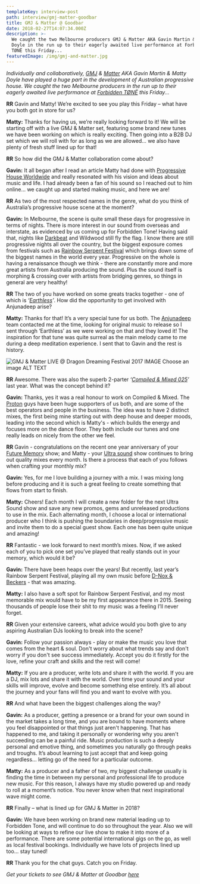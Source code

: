 ```yaml
---
templateKey: interview-post
path: interview/gmj-matter-goodbar
title: GMJ & Matter @ Goodbar
date: 2018-02-27T14:07:34.000Z
description: >-
  We caught the two Melbourne producers GMJ & Matter AKA Gavin Martin & Matty
  Doyle in the run up to their eagerly awaited live performance at Forbidden
  TØNË this Friday... 
featuredImage: /img/gmj-and-matter.jpg
---
```


_Individually and collaboratively, [GMJ](https://www.facebook.com/gmjmusic/) & [Matter](https://www.facebook.com/matterlive/) AKA Gavin Martin & Matty Doyle have played a huge part in the development of Australian progressive house. We caught the two Melbourne producers in the run up to their eagerly awaited live performance at [Forbidden TØNË](https://www.facebook.com/forbiddentone/) this Friday..._

**RR** Gavin and Matty! We’re excited to see you play this Friday – what have you both got in store for us?

**Matty:** Thanks for having us, we’re really looking forward to it! We will be starting off with a live GMJ & Matter set, featuring some brand new tunes we have been working on which is really exciting. Then going into a B2B DJ set which we will roll with for as long as we are allowed... we also have plenty of fresh stuff lined up for that!

**RR** So how did the GMJ & Matter collaboration come about?

**Gavin:** It all began after I read an article Matty had done with [Progressive House Worldwide](https://www.facebook.com/progressivehouseworldwide/) and really resonated with his vision and ideas about music and life. I had already been a fan of his sound so I reached out to him online... we caught up and started making music, and here we are!

**RR** As two of the most respected names in the genre, what do you think of Australia’s progressive house scene at the moment?

**Gavin:** In Melbourne, the scene is quite small these days for progressive in terms of nights. There is more interest in our sound from overseas and interstate, as evidenced by us coming up for Forbidden Tone! Having said that, nights like [Darkbeat](https://www.facebook.com/Darkbeat.fanpage/) and Wildwood still fly the flag. I know there are still progressive nights all over the country, but the biggest exposure comes from festivals such as [Rainbow Serpent Festival](https://www.facebook.com/rainbowHQ/) which brings down some of the biggest names in the world every year. Progressive on the whole is having a renaissance though we think - there are constantly more and more great artists from Australia producing the sound. Plus the sound itself is morphing & crossing over with artists from bridging genres, so things in general are very healthy!

**RR** The two of you have worked on some greats tracks together - one of which is _‘[Earthless](https://www.beatport.com/track/earthless-extended-mix/9776490)’_. How did the opportunity to get involved with Anjunadeep arise?

**Matty:** Thanks for that! It’s a very special tune for us both. The [Anjunadeep](https://www.facebook.com/anjunadeep/) team contacted me at the time, looking for original music to release so I sent through ‘Earthless’ as we were working on that and they loved it! The inspiration for that tune was quite surreal as the main melody came to me during a deep meditation experience. I sent that to Gavin and the rest is history.

![GMJ & Matter LIVE @ Dragon Dreaming Festival 2017     IMAGE Choose an image ALT TEXT](/img/dragon-dreaming-festival-2017.jpg)

**RR** Awesome. There was also the superb 2-parter _‘[Compiled & Mixed 025](https://www.beatport.com/release/gmj-and-matter/2159002)’_ last year. What was the concept behind it?

**Gavin:** Thanks, yes it was a real honour to work on Compiled & Mixed. The [Proton](https://www.facebook.com/proton.music.label/) guys have been huge supporters of us both, and are some of the best operators and people in the business. The idea was to have 2 distinct mixes, the first being mine starting out with deep house and deeper moods, leading into the second which is Matty's - which builds the energy and focuses more on the dance floor. They both include our tunes and one really leads on nicely from the other we feel.

**RR** Gavin - congratulations on the recent one year anniversary of your [Future Memory](https://www.protonradio.com/shows/781/future-memory) show; and Matty - your [Ultra sound](https://www.protonradio.com/shows/745/ultra-sound) show continues to bring out quality mixes every month. Is there a process that each of you follows when crafting your monthly mix?

**Gavin:** Yes, for me I love building a journey with a mix. I was mixing long before producing and it is such a great feeling to create something that flows from start to finish.

**Matty:** Cheers! Each month I will create a new folder for the next Ultra Sound show and save any new promos, gems and unreleased productions to use in the mix. Each alternating month, I choose a local or international producer who I think is pushing the boundaries in deep/progressive music and invite them to do a special guest show. Each one has been quite unique and amazing!

**RR** Fantastic - we look forward to next month’s mixes. Now, if we asked each of you to pick one set you’ve played that really stands out in your memory, which would it be?

**Gavin:** There have been heaps over the years! But recently, last year’s Rainbow Serpent Festival, playing all my own music before [D-Nox & Beckers](https://www.facebook.com/dnoxandbeckers/) - that was amazing.

**Matty:** I also have a soft spot for Rainbow Serpent Festival, and my most memorable mix would have to be my first appearance there in 2015. Seeing thousands of people lose their shit to my music was a feeling I’ll never forget.

**RR** Given your extensive careers, what advice would you both give to any aspiring Australian DJs looking to break into the scene?

**Gavin:** Follow your passion always - play or make the music you love that comes from the heart & soul. Don't worry about what trends say and don't worry if you don't see success immediately. Accept you do it firstly for the love, refine your craft and skills and the rest will come!

**Matty:** If you are a producer, write lots and share it with the world. If you are a DJ, mix lots and share it with the world. Over time your sound and your skills will improve, evolve and become something else entirely. It’s all about the journey and your fans will find you and want to evolve with you.

**RR** And what have been the biggest challenges along the way?

**Gavin:** As a producer, getting a presence or a brand for your own sound in the market takes a long time, and you are bound to have moments where you feel disappointed or that things just aren't happening. That has happened to me, and taking it personally or wondering why you aren't succeeding can be a painful ride. Music production is such a deeply personal and emotive thing, and sometimes you naturally go through peaks and troughs. It’s about learning to just accept that and keep going regardless... letting go of the need for a particular outcome.

**Matty:** As a producer and a father of two, my biggest challenge usually is finding the time in between my personal and professional life to produce new music. For this reason, I always have my studio powered up and ready to roll at a moment’s notice. You never know when that next inspirational wave might come.

**RR** Finally – what is lined up for GMJ & Matter in 2018?

**Gavin:** We have been working on brand new material leading up to Forbidden Tone, and will continue to do so throughout the year. Also we will be looking at ways to refine our live show to make it into more of a performance. There are some potential international gigs on the go, as well as local festival bookings. Individually we have lots of projects lined up too... stay tuned!

**RR** Thank you for the chat guys. Catch you on Friday.

_Get your tickets to see GMJ & Matter at Goodbar [here](https://events.ticketbooth.com.au/event/GMJ-Matter)_
